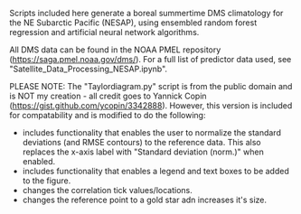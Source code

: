 Scripts included here generate a boreal summertime DMS climatology for the NE Subarctic Pacific (NESAP), using ensembled random forest regression and artificial neural network algorithms. 

All DMS data can be found in the NOAA PMEL repository (https://saga.pmel.noaa.gov/dms/). For a full list of predictor data used, see "Satellite_Data_Processing_NESAP.ipynb".

PLEASE NOTE: 
The "Taylordiagram.py" script is from the public domain and is NOT my creation - all credit goes to Yannick Copin (https://gist.github.com/ycopin/3342888). However, this version is included for compatability and is modified to do the following:
- includes functionality that enables the user to normalize the standard deviations (and RMSE contours) to the reference data. This also replaces the x-axis label with "Standard deviation (norm.)" when enabled.
- includes functionality that enables a legend and text boxes to be added to the figure.
- changes the correlation tick values/locations.
- changes the reference point to a gold star adn increases it's size.
